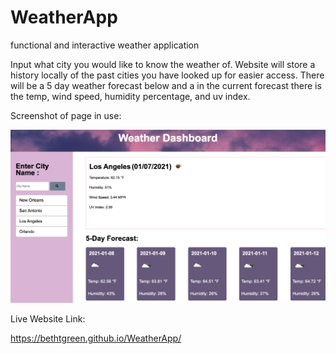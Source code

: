 # WeatherApp
functional and interactive weather application

Input what city you would like to know the weather of. Website will store a history locally of the past cities you have looked up for easier access. There will be a 5 day weather forecast below and a in the current forecast there is the temp, wind speed, humidity percentage, and uv index. 



Screenshot of page in use: 

![Alt text](screenshot1.png "planner page")


Live Website Link: 

https://bethtgreen.github.io/WeatherApp/